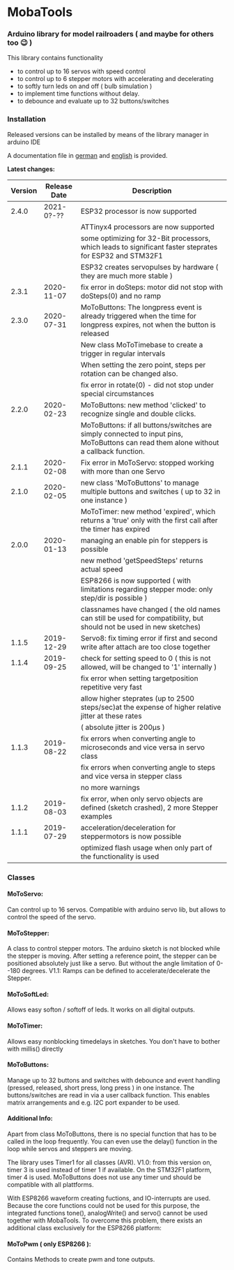 ﻿MobaTools
=========
### Arduino library for model railroaders ( and maybe for others too 😉 )
This library contains functionality
- to control up to 16 servos with speed control
- to control up to 6 stepper motors with accelerating and decelerating
- to softly turn leds on and off ( bulb simulation )
- to implement time functions without delay.
- to debounce and evaluate up to 32 buttons/switches

### Installation

Released versions can be installed by means of the library manager in arduino IDE

A documentation file in [german](MobaTools-23-de.pdf) and [english](MobaTools-23-en.pdf) is provided.

**Latest changes:**

| Version |  Release Date  | Description
| ------- |  ------------  | -----------
| 2.4.0 | 2021-0?-??| ESP32 processor is now supported
| | | ATTinyx4 processors are now supported
| | | some optimizing for 32-Bit processors, which leads to significant faster steprates for ESP32 and STM32F1
| | | ESP32 creates servopulses by hardware ( they are much more stable )
| 2.3.1 | 2020-11-07| fix error in doSteps: motor did not stop with doSteps(0) and no ramp
| 2.3.0 | 2020-07-31| MoToButtons: The longpress event is already triggered when the time for longpress expires, not when the button is released
| | | New class MoToTimebase to create a trigger in regular intervals
| | | When setting the zero point, steps per rotation can be changed also.
| | | fix error in rotate(0) - did not stop under special circumstances
| 2.2.0 | 2020-02-23| MoToButtons: new method 'clicked' to recognize single and double clicks.
| | | MoToButtons: if all buttons/switches are simply connected to input pins, MoToButtons can read them alone without a callback function.
| 2.1.1 | 2020-02-08| Fix error in MoToServo: stopped working with more than one Servo
| 2.1.0 | 2020-02-05| new class 'MoToButtons' to manage multiple buttons and switches ( up to 32 in one instance )
| | | MoToTimer: new method 'expired', which returns a 'true' only with the first call after the timer has expired
| 2.0.0 | 2020-01-13| managing an enable pin for steppers is possible
| | | new method 'getSpeedSteps' returns actual speed
| | | ESP8266 is now supported ( with limitations regarding stepper mode: only step/dir is possible )
| | | classnames have changed ( the old names can still be used for compatibility, but should not be used in new sketches)
| 1.1.5 | 2019-12-29 | Servo8: fix timing error if first and second write after attach are too close together
| 1.1.4 | 2019-09-25 | check for setting speed to 0 ( this is not allowed, will be changed to '1' internally )
| | | fix error when setting targetposition repetitive very fast
| | | allow higher steprates (up to 2500 steps/sec)at the expense of higher relative jitter at these rates
| | | ( absolute jitter is 200µs )
| 1.1.3 | 2019-08-22 | fix errors when converting angle to microseconds and vice versa in servo class
| | | fix errors when converting angle to steps and vice versa in stepper class
| | | no more warnings
| 1.1.2 | 2019-08-03 | fix error, when only servo objects are defined (sketch crashed), 2 more Stepper examples
| 1.1.1 | 2019-07-29 | acceleration/deceleration for steppermotors is now possible
| | | optimized flash usage when only part of the functionality is used

### Classes

#### MoToServo: 
Can control up to 16 servos. Compatible with arduino servo lib, but allows to control 
the speed of the servo.

#### MoToStepper: 
A class to control stepper motors. The arduino sketch is not blocked while 
the stepper is moving. After setting a reference point, the stepper can be positioned 
absolutely just like a servo. But without the angle limitation of 0--180 degrees.
V1.1: Ramps can be defined to accelerate/decelerate the Stepper.

#### MoToSoftLed: 
Allows easy softon / softoff of leds. It works on all digital outputs.

#### MoToTimer: 
Allows easy nonblocking timedelays in sketches. You don't have to bother with millis() directly

#### MoToButtons: 
Manage up to 32 buttons and switches with debounce and event handling (pressed, released, short press, long press ) in one instance. The buttons/switches are read in via a user callback function. This enables matrix arrangements and e.g. I2C port expander to be used.


#### Additional Info:
Apart from class MoToButtons, there is no special function that has to be called in the loop frequently. You can even use the delay() function in the loop while servos and steppers are moving.

The library uses Timer1 for all classes (AVR). V1.0: from this version on, timer 3 is used instead of timer 1 if available.
On the STM32F1 platform, timer 4 is used.
MoToButtons does not use any timer und should be compatible with all plattforms.

With ESP8266 waveform creating fuctions, and IO-interrupts are used. Because the core functions could not be used for this purpose, the integrated functions tone(), analogWrite() and servo() cannot be used together with MobaTools.
To overcome this problem, there exists an additional class exclusively for the ESP8266 platform:
#### MoToPwm ( only ESP8266 ):
Contains Methods to create pwm and tone outputs.


